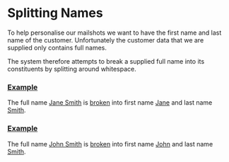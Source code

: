 # Splitting Names

To help personalise our mailshots we want to have the first name and last name of the customer. 
Unfortunately the customer data that we are supplied only contains full names.

The system therefore attempts to break a supplied full name into its constituents by splitting around whitespace.

### [Example](- "basic c:status=Ignored")

The full name [Jane Smith](- "#name") is [broken](- "#result = split(#name)") into first name [Jane](- "?=#result.firstName") and last name [Smith](- "?=#result.lastName").

### [Example](- "basic2")

The full name [John Smith](- "#name") is [broken](- "#result = split(#name)") into first name [John](- "?=#result.firstName") and last name [Smith](- "?=#result.lastName").
